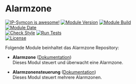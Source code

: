 # Alarmzone  

[![IP-Symcon is awesome!](https://img.shields.io/badge/IP--Symcon-5.5-blue.svg)](https://www.symcon.de)
[![Module Version](https://img.shields.io/badge/Module_Version-5.1-blue.svg)]()
[![Module Build](https://img.shields.io/badge/Module_Build-5-blue.svg)]()
[![Module Date](https://img.shields.io/badge/Module_Date-20210519-blue.svg)]()  
[![Check Style](https://github.com/ubittner/Alarmzone/workflows/Check%20Style/badge.svg)](https://github.com/ubittner/Alarmzone/actions)
[![Run Tests](https://github.com/ubittner/Alarmzone/workflows/Run%20Tests/badge.svg)](https://github.com/ubittner/Alarmzone/actions)  
[![License](https://img.shields.io/badge/License-CC%20BY--NC--SA%204.0-green.svg)](https://creativecommons.org/licenses/by-nc-sa/4.0/)  

Folgende Module beinhaltet das Alarmzone Repository:  

- __Alarmzone__ ([Dokumentation](Alarmzone))  
    Dieses Modul steuert und überwacht eine Alarmzone.  
    
- __Alarmzonensteuerung__ ([Dokumentation](Alarmzonensteuerung))  
    Dieses Modul steuert mehrere Alarmzonen.